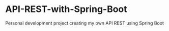 # API-REST-with-Spring-Boot
Personal development project creating my own API REST using Spring Boot
